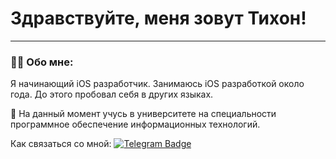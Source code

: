# Здравствуйте, меня зовут Тихон!

---

### :man_technologist: Обо мне:
Я начинающий iOS разработчик. Занимаюсь iOS разработкой около года. До этого пробовал себя в других языках.

🏫 На данный момент учусь в университете на специальности программное обеспечение информационных технологий.

Как связаться со мной: [![Telegram Badge](https://img.shields.io/badge/-tihonbazar-blue?style=flat&logo=Telegram&logoColor=white)](https://t.me/yato_n0ragami)
<!--
**tihon2005/tihon2005** is a ✨ _special_ ✨ repository because its `README.md` (this file) appears on your GitHub profile.

Here are some ideas to get you started:

- 🔭 I’m currently working on ...
- 🌱 I’m currently learning ...
- 👯 I’m looking to collaborate on ...
- 🤔 I’m looking for help with ...
- 💬 Ask me about ...
- 📫 How to reach me: ...
- 😄 Pronouns: ...
- ⚡ Fun fact: ...
-->

